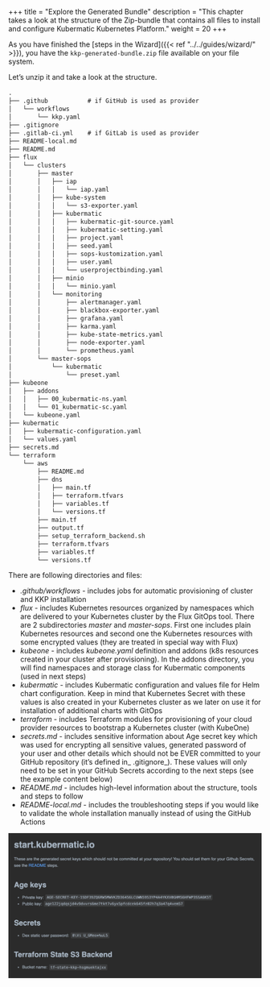 +++
title = "Explore the Generated Bundle"
description = "This chapter takes a look at the structure of the Zip-bundle that contains all files to install and configure Kubermatic Kubernetes Platform."
weight = 20
+++

As you have finished the [steps in the Wizard]({{< ref "../../guides/wizard/" >}}), you have the `kkp-generated-bundle.zip`
file available on your file system.

Let’s unzip it and take a look at the structure.

```text
.
├── .github           # if GitHub is used as provider
│   └── workflows
│       └── kkp.yaml
├── .gitignore
├── .gitlab-ci.yml    # if GitLab is used as provider
├── README-local.md
├── README.md
├── flux
│   └── clusters
│       ├── master
│       │   ├── iap
│       │   │   └── iap.yaml
│       │   ├── kube-system
│       │   │   └── s3-exporter.yaml
│       │   ├── kubermatic
│       │   │   ├── kubermatic-git-source.yaml
│       │   │   ├── kubermatic-setting.yaml
│       │   │   ├── project.yaml
│       │   │   ├── seed.yaml
│       │   │   ├── sops-kustomization.yaml
│       │   │   ├── user.yaml
│       │   │   └── userprojectbinding.yaml
│       │   ├── minio
│       │   │   └── minio.yaml
│       │   └── monitoring
│       │       ├── alertmanager.yaml
│       │       ├── blackbox-exporter.yaml
│       │       ├── grafana.yaml
│       │       ├── karma.yaml
│       │       ├── kube-state-metrics.yaml
│       │       ├── node-exporter.yaml
│       │       └── prometheus.yaml
│       └── master-sops
│           └── kubermatic
│               └── preset.yaml
├── kubeone
│   ├── addons
│   │   ├── 00_kubermatic-ns.yaml
│   │   └── 01_kubermatic-sc.yaml
│   └── kubeone.yaml
├── kubermatic
│   ├── kubermatic-configuration.yaml
│   └── values.yaml
├── secrets.md
└── terraform
    └── aws
        ├── README.md
        ├── dns
        │   ├── main.tf
        │   ├── terraform.tfvars
        │   ├── variables.tf
        │   └── versions.tf
        ├── main.tf
        ├── output.tf
        ├── setup_terraform_backend.sh
        ├── terraform.tfvars
        ├── variables.tf
        └── versions.tf
```

There are following directories and files:

* _.github/workflows_ - includes jobs for automatic provisioning of cluster and KKP installation
* _flux_ - includes Kubernetes resources organized by namespaces which are delivered to your Kubernetes cluster by the Flux GitOps tool.
  There are 2 subdirectories _master_ and _master-sops_. First one includes plain Kubernetes resources and second one
  the Kubernetes resources with some encrypted values (they are treated in special way with Flux)
* _kubeone_ - includes _kubeone.yaml_ definition and addons (k8s resources created in your cluster after provisioning).
  In the addons directory, you will find namespaces and storage class for Kubermatic components (used in next steps)
* _kubermatic_ - includes Kubermatic configuration and values file for Helm chart configuration.
  Keep in mind that Kubernetes Secret with these values is also created in your Kubernetes cluster as we later on use
  it for installation of additional charts with GitOps
* _terraform_ - includes Terraform modules for provisioning of your cloud provider resources to bootstrap a Kubernetes cluster (with KubeOne)
* _secrets.md_ - includes sensitive information about Age secret key which was used for encrypting all sensitive values,
  generated password of your user and other details which should not be EVER committed to your GitHub repository (it’s defined in_ .gitignore_).
  These values will only need to be set in your GitHub Secrets according to the next steps (see the example content below)
* _README.md_ - includes high-level information about the structure, tools and steps to follow
* _README-local.md_ - includes the troubleshooting steps if you would like to validate the whole installation
  manually instead of using the GitHub Actions

![Example content of secrets.md file](example-secrets.png?width=700px&classes=shadow,border "Example content of secrets.md file")
